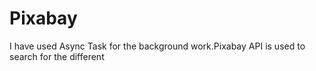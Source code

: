 # Pixabay
I have used Async Task for the background work.Pixabay API is used to search for the different
